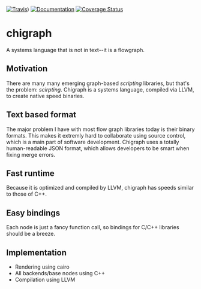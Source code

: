 [![Travis](https://img.shields.io/travis/GuapoTaco/chigraph.svg?maxAge=2592000)](https://travis-ci.org/GuapoTaco/chigraph)) [![Documentation](https://img.shields.io/badge/documentation-online-brightgreen.svg?style=flat)](https://GuapoTaco.github.io/chigraph) [![Coverage Status](https://coveralls.io/repos/github/GuapoTaco/chigraph/badge.svg?branch=master)](https://coveralls.io/github/GuapoTaco/chigraph?branch=master)


# chigraph
A systems language that is not in text--it is a flowgraph.

## Motivation
There are many many emerging graph-based *scripting* libraries, but that's the problem: *scirpting*. Chigraph is a systems language, compiled via LLVM, to create native speed binaries.

## Text based format
The major problem I have with most flow graph libraries today is their binary formats. This makes it extremly hard to collaborate using source control, which is a main part of software development. Chigraph uses a totally human-readable JSON format, which allows developers to be smart when fixing merge errors.

## Fast runtime
Because it is optimized and compiled by LLVM, chigraph has speeds similar to those of C++.

## Easy bindings
Each node is just a fancy function call, so bindings for C/C++ libraries should be a breeze.

## Implementation
* Rendering using cairo
* All backends/base nodes using C++
* Compilation using LLVM
